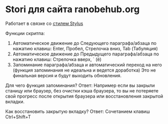 # Stori для сайта ranobehub.org

Работает в связке со <a href="https://userstyles.org/styles/164100/stori-ranobehub-org">стилем Stylus</a>

Функции скритпа:
1. Автоматическое движение до Следующего параграфа/абзаца
по нажатию клавиш: Enter, Пробел, Стрелочка вниз, Tab (Табуляция)
2. Автоматическое движение до Предыдущего параграфа/абзаца
по нажатию клавиш: Стрелочка вверх, ` (ё)
3. Запоминание параграфа/абзаца и автоматический переход на него
(функция запоминания не идеальна и ведется доработка)
Это не финальная версия и будут выходить обновления.

Для чего функция запоминания?
Ответ: Например если вы закрыли станицу или браузер, без очистки кэша браузера, то вы не потеряете свой прогресс после открытия браузера или восстановления закрытой вкладки.

Как восстановить закрытую вкладку?
Ответ: Сочетанием клавиш Ctrl+Shift+T
